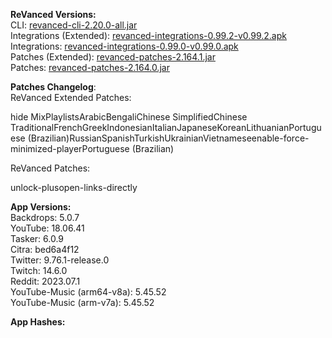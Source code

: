 **ReVanced Versions:**  
CLI: [revanced-cli-2.20.0-all.jar](https://github.com/revanced/revanced-cli/releases/tag/v2.20.0)  
Integrations (Extended): [revanced-integrations-0.99.2-v0.99.2.apk](https://github.com/inotia00/revanced-integrations/releases/tag/v0.99.2)  
Integrations: [revanced-integrations-0.99.0-v0.99.0.apk](https://github.com/revanced/revanced-integrations/releases/tag/v0.99.0)  
Patches (Extended): [revanced-patches-2.164.1.jar](https://github.com/inotia00/revanced-patches/releases/tag/v2.164.1)  
Patches: [revanced-patches-2.164.0.jar](https://github.com/revanced/revanced-patches/releases/tag/v2.164.0)  

**Patches Changelog**:   
ReVanced Extended Patches:  

hide MixPlaylistsArabicBengaliChinese SimplifiedChinese TraditionalFrenchGreekIndonesianItalianJapaneseKoreanLithuanianPortuguese (Brazilian)RussianSpanishTurkishUkrainianVietnameseenable-force-minimized-playerPortuguese (Brazilian)
  
ReVanced Patches:   

unlock-plusopen-links-directly
  
**App Versions:**  
Backdrops: 5.0.7  
YouTube: 18.06.41  
Tasker: 6.0.9  
Citra: bed6a4f12  
Twitter: 9.76.1-release.0  
Twitch: 14.6.0  
Reddit: 2023.07.1  
YouTube-Music (arm64-v8a): 5.45.52  
YouTube-Music (arm-v7a): 5.45.52  

**App Hashes:**  
  
